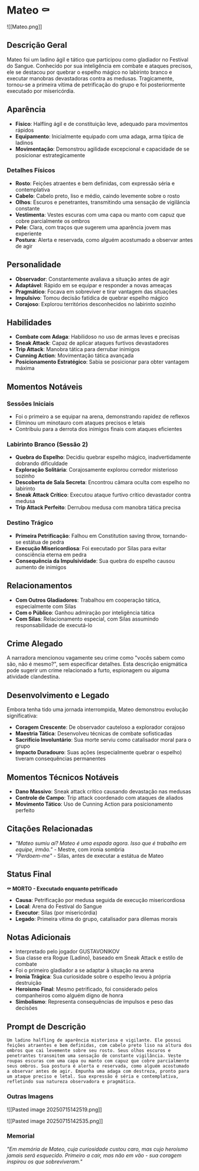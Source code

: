 # Mateo ⚰️
![[Mateo.png]]
## Descrição Geral
Mateo foi um ladino ágil e tático que participou como gladiador no Festival do Sangue. Conhecido por sua inteligência em combate e ataques precisos, ele se destacou por quebrar o espelho mágico no labirinto branco e executar manobras devastadoras contra as medusas. Tragicamente, tornou-se a primeira vítima de petrificação do grupo e foi posteriormente executado por misericórdia.

## Aparência
- **Físico**: Halfling ágil e de constituição leve, adequado para movimentos rápidos
- **Equipamento**: Inicialmente equipado com uma adaga, arma típica de ladinos
- **Movimentação**: Demonstrou agilidade excepcional e capacidade de se posicionar estrategicamente

### Detalhes Físicos
- **Rosto**: Feições atraentes e bem definidas, com expressão séria e contemplativa
- **Cabelo**: Cabelo preto, liso e médio, caindo levemente sobre o rosto
- **Olhos**: Escuros e penetrantes, transmitindo uma sensação de vigilância constante
- **Vestimenta**: Vestes escuras com uma capa ou manto com capuz que cobre parcialmente os ombros
- **Pele**: Clara, com traços que sugerem uma aparência jovem mas experiente
- **Postura**: Alerta e reservada, como alguém acostumado a observar antes de agir

## Personalidade
- **Observador**: Constantemente avaliava a situação antes de agir
- **Adaptável**: Rápido em se equipar e responder a novas ameaças
- **Pragmático**: Focava em sobreviver e tirar vantagem das situações
- **Impulsivo**: Tomou decisão fatídica de quebrar espelho mágico
- **Corajoso**: Explorou territórios desconhecidos no labirinto sozinho

## Habilidades
- **Combate com Adaga**: Habilidoso no uso de armas leves e precisas
- **Sneak Attack**: Capaz de aplicar ataques furtivos devastadores
- **Trip Attack**: Manobra tática para derrubar inimigos
- **Cunning Action**: Movimentação tática avançada
- **Posicionamento Estratégico**: Sabia se posicionar para obter vantagem máxima

## Momentos Notáveis

### Sessões Iniciais
- Foi o primeiro a se equipar na arena, demonstrando rapidez de reflexos
- Eliminou um minotauro com ataques precisos e letais
- Contribuiu para a derrota dos inimigos finais com ataques eficientes

### Labirinto Branco (Sessão 2)
- **Quebra do Espelho**: Decidiu quebrar espelho mágico, inadvertidamente dobrando dificuldade
- **Exploração Solitária**: Corajosamente explorou corredor misterioso sozinho
- **Descoberta de Sala Secreta**: Encontrou câmara oculta com espelho no labirinto
- **Sneak Attack Crítico**: Executou ataque furtivo crítico devastador contra medusa
- **Trip Attack Perfeito**: Derrubou medusa com manobra tática precisa

### Destino Trágico
- **Primeira Petrificação**: Falhou em Constitution saving throw, tornando-se estátua de pedra
- **Execução Misericordiosa**: Foi executado por Silas para evitar consciência eterna em pedra
- **Consequência da Impulsividade**: Sua quebra do espelho causou aumento de inimigos

## Relacionamentos
- **Com Outros Gladiadores**: Trabalhou em cooperação tática, especialmente com Silas
- **Com o Público**: Ganhou admiração por inteligência tática
- **Com Silas**: Relacionamento especial, com Silas assumindo responsabilidade de executá-lo

## Crime Alegado
A narradora mencionou vagamente seu crime como "vocês sabem como são, não é mesmo?", sem especificar detalhes. Esta descrição enigmática pode sugerir um crime relacionado a furto, espionagem ou alguma atividade clandestina.

## Desenvolvimento e Legado
Embora tenha tido uma jornada interrompida, Mateo demonstrou evolução significativa:
- **Coragem Crescente**: De observador cauteloso a explorador corajoso
- **Maestria Tática**: Desenvolveu técnicas de combate sofisticadas
- **Sacrifício Involuntário**: Sua morte serviu como catalisador moral para o grupo
- **Impacto Duradouro**: Suas ações (especialmente quebrar o espelho) tiveram consequências permanentes

## Momentos Técnicos Notáveis
- **Dano Massivo**: Sneak attack crítico causando devastação nas medusas
- **Controle de Campo**: Trip attack coordenado com ataques de aliados
- **Movimento Tático**: Uso de Cunning Action para posicionamento perfeito

## Citações Relacionadas
- *"Mateo sumiu aí? Mateo é uma espada agora. Isso que é trabalho em equipe, irmão."* - Mestre, com ironia sombria
- *"Perdoem-me"* - Silas, antes de executar a estátua de Mateo

## Status Final
**⚰️ MORTO - Executado enquanto petrificado**
- **Causa**: Petrificação por medusa seguida de execução misericordiosa
- **Local**: Arena do Festival do Sangue
- **Executor**: Silas (por misericórdia)
- **Legado**: Primeira vítima do grupo, catalisador para dilemas morais

## Notas Adicionais
- Interpretado pelo jogador GUSTAVONIKOV
- Sua classe era Rogue (Ladino), baseado em Sneak Attack e estilo de combate
- Foi o primeiro gladiador a se adaptar à situação na arena
- **Ironia Trágica**: Sua curiosidade sobre o espelho levou à própria destruição
- **Heroísmo Final**: Mesmo petrificado, foi considerado pelos companheiros como alguém digno de honra
- **Simbolismo**: Representa consequências de impulsos e peso das decisões

## Prompt de Descrição
```
Um ladino halfling de aparência misteriosa e vigilante. Ele possui feições atraentes e bem definidas, com cabelo preto liso na altura dos ombros que cai levemente sobre seu rosto. Seus olhos escuros e penetrantes transmitem uma sensação de constante vigilância. Veste roupas escuras com uma capa ou manto com capuz que cobre parcialmente seus ombros. Sua postura é alerta e reservada, como alguém acostumado a observar antes de agir. Empunha uma adaga com destreza, pronto para um ataque preciso e letal. Sua expressão é séria e contemplativa, refletindo sua natureza observadora e pragmática.
``` 

### Outras Imagens
![[Pasted image 20250715142519.png]]

![[Pasted image 20250715142535.png]]

### Memorial
*"Em memória de Mateo, cuja curiosidade custou caro, mas cujo heroísmo jamais será esquecido. Primeiro a cair, mas não em vão - sua coragem inspirou os que sobreviveram."*